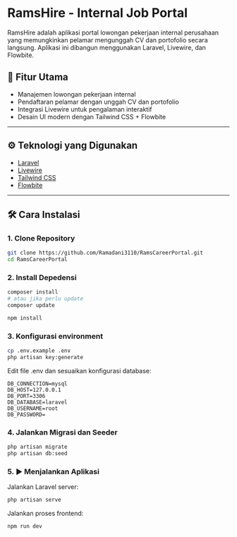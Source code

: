 # RamsHire - Internal Job Portal

RamsHire adalah aplikasi portal lowongan pekerjaan internal perusahaan yang memungkinkan pelamar mengunggah CV dan portofolio secara langsung. Aplikasi ini dibangun menggunakan Laravel, Livewire, dan Flowbite.

## 🚀 Fitur Utama

- Manajemen lowongan pekerjaan internal
- Pendaftaran pelamar dengan unggah CV dan portofolio
- Integrasi Livewire untuk pengalaman interaktif
- Desain UI modern dengan Tailwind CSS + Flowbite

---

## ⚙️ Teknologi yang Digunakan

- [Laravel](https://laravel.com/)
- [Livewire](https://livewire.laravel.com/)
- [Tailwind CSS](https://tailwindcss.com/)
- [Flowbite](https://flowbite.com/)

---

## 🛠️ Cara Instalasi

### 1. Clone Repository
```bash
git clone https://github.com/Ramadani3110/RamsCareerPortal.git
cd RamsCareerPortal
```
### 2. Install Depedensi
```bash
composer install
# atau jika perlu update
composer update

npm install
```
### 3. Konfigurasi environment
```bash
cp .env.example .env
php artisan key:generate
```
Edit file .env dan sesuaikan konfigurasi database:
```.env
DB_CONNECTION=mysql
DB_HOST=127.0.0.1
DB_PORT=3306
DB_DATABASE=laravel
DB_USERNAME=root
DB_PASSWORD=
```
### 4. Jalankan Migrasi dan Seeder
```bash
php artisan migrate
php artisan db:seed
```

### 5. ▶️ Menjalankan Aplikasi
Jalankan Laravel server:
```bash
php artisan serve
```
Jalankan proses frontend:
```bash
npm run dev
```


